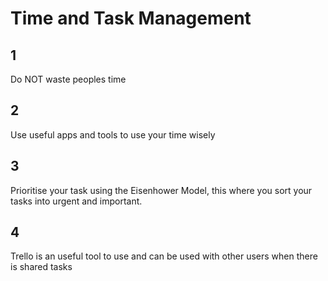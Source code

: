 # Time and Task Management

## 1
Do NOT waste peoples time

## 2
Use useful apps and tools to use your time wisely

## 3
Prioritise your task using the Eisenhower Model, this where you sort your tasks into urgent and important.

## 4
Trello is an useful tool to use and can be used with other users when there is shared tasks 
